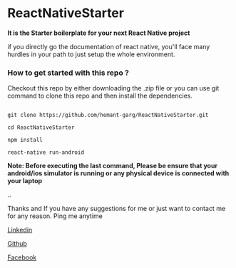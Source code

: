 # ReactNativeStarter

**It is the Starter boilerplate for your next React Native project**

if you directly go the documentation of react native, you'll face many hurdles in your path to just setup the whole environment.

### How to get started with this repo ?

Checkout this repo by either downloading the .zip file or you can use git command to clone this repo and then install the dependencies.

  
  ```

  git clone https://github.com/hemant-garg/ReactNativeStarter.git
  
  cd ReactNativeStarter
  
  npm install
  
  react-native run-android

 ```
 
  **Note: Before executing the last command, Please be ensure that your android/ios simulator is running or any physical device is connected with your laptop**


..


Thanks and If you have any suggestions for me or just want to contact me for any reason. Ping me anytime

[Linkedin](https://www.linkedin.com/in/hemantgarg6/)

[Github](https://github.com/hemant-garg/) 

[Facebook](https://www.facebook.com/hemantgarg6)
